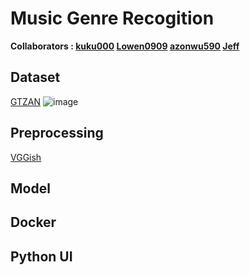 # Music Genre Recogition
**Collaborators : [kuku000](https://github.com/kuku000) [Lowen0909](https://github.com/Lowen0909) [azonwu590](https://github.com/azonwu590) [Jeff](https://github.com/JeffYaCheng)**

## Dataset 
[GTZAN](https://www.kaggle.com/datasets/andradaolteanu/gtzan-dataset-music-genre-classification)
![image](https://github.com/Lowen0909/Music-Genre-Recognition/assets/150345836/66b5f5bb-c70b-42e7-921c-e7170f765172)

## Preprocessing
[VGGish](https://www.kaggle.com/models/google/vggish)
## Model 

## Docker

## Python UI

